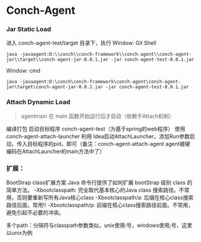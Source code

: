 # Conch-Agent

### Jar Static Load
进入 conch-agent-test/target 目录下，执行
Window: Git Shell
```shell
java -javaagent:D:\\conch\\conch-framework\\conch-agent\\conch-agent-jar\\target\\conch-agent-jar-0.0.1.jar -jar conch-agent-test-0.0.1.jar
```
Window: cmd
```shell
java -javaagent:D:\conch\conch-framework\conch-agent\conch-agent-jar\target\conch-agent-jar-0.0.1.jar -jar conch-agent-test-0.0.1.jar
```

### Attach Dynamic Load
> agentmain 在 main 函数开始运行后才启动（依赖于Attach机制）

编译打包
启动目标程序 conch-agent-test（为基于spring的web程序）
使用conch-agent-attach-launcher 利用 Idea启动AttachLauncher，添加Run参数启动，传入目标程序的pid，即可（备注：conch-agent-attach-agent agent被硬编码在AttachLauncher的main方法中了）

### 扩展：
BootStrap class扩展方案
Java 命令行提供了如何扩展 bootStrap 级别 class 的简单方法。
-Xbootclasspath: 完全取代基本核心的Java class 搜索路径。不常用，否则要重新写所有Java核心class
-Xbootclasspath/a: 后缀在核心class搜索路径后面。常用!!
-Xbootclasspath/p: 前缀在核心class搜索路径前面。不常用，避免引起不必要的冲突。

多个path：分隔符与classpath参数类似，unix使用:号，windows使用;号，这里以unix为例

